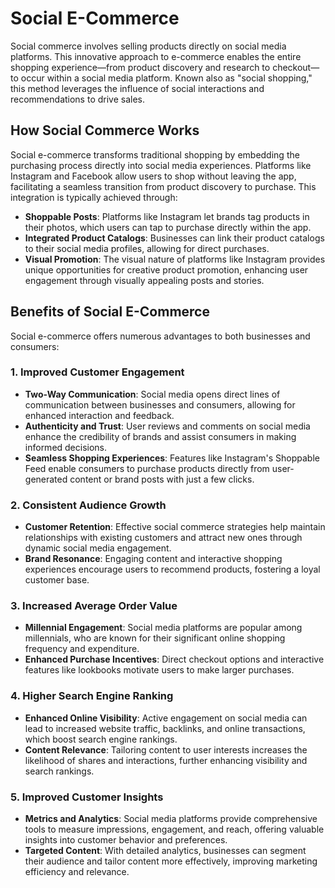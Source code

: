 # Social E-Commerce
Social commerce involves selling products directly on social media platforms. This innovative approach to e-commerce enables the entire shopping experience—from product discovery and research to checkout—to occur within a social media platform. Known also as "social shopping," this method leverages the influence of social interactions and recommendations to drive sales.

## How Social Commerce Works

Social e-commerce transforms traditional shopping by embedding the purchasing process directly into social media experiences. Platforms like Instagram and Facebook allow users to shop without leaving the app, facilitating a seamless transition from product discovery to purchase. This integration is typically achieved through:
- **Shoppable Posts**: Platforms like Instagram let brands tag products in their photos, which users can tap to purchase directly within the app.
- **Integrated Product Catalogs**: Businesses can link their product catalogs to their social media profiles, allowing for direct purchases.
- **Visual Promotion**: The visual nature of platforms like Instagram provides unique opportunities for creative product promotion, enhancing user engagement through visually appealing posts and stories.

## Benefits of Social E-Commerce

Social e-commerce offers numerous advantages to both businesses and consumers:

### 1. Improved Customer Engagement
- **Two-Way Communication**: Social media opens direct lines of communication between businesses and consumers, allowing for enhanced interaction and feedback.
- **Authenticity and Trust**: User reviews and comments on social media enhance the credibility of brands and assist consumers in making informed decisions.
- **Seamless Shopping Experiences**: Features like Instagram's Shoppable Feed enable consumers to purchase products directly from user-generated content or brand posts with just a few clicks.

### 2. Consistent Audience Growth
- **Customer Retention**: Effective social commerce strategies help maintain relationships with existing customers and attract new ones through dynamic social media engagement.
- **Brand Resonance**: Engaging content and interactive shopping experiences encourage users to recommend products, fostering a loyal customer base.

### 3. Increased Average Order Value
- **Millennial Engagement**: Social media platforms are popular among millennials, who are known for their significant online shopping frequency and expenditure.
- **Enhanced Purchase Incentives**: Direct checkout options and interactive features like lookbooks motivate users to make larger purchases.

### 4. Higher Search Engine Ranking
- **Enhanced Online Visibility**: Active engagement on social media can lead to increased website traffic, backlinks, and online transactions, which boost search engine rankings.
- **Content Relevance**: Tailoring content to user interests increases the likelihood of shares and interactions, further enhancing visibility and search rankings.

### 5. Improved Customer Insights
- **Metrics and Analytics**: Social media platforms provide comprehensive tools to measure impressions, engagement, and reach, offering valuable insights into customer behavior and preferences.
- **Targeted Content**: With detailed analytics, businesses can segment their audience and tailor content more effectively, improving marketing efficiency and relevance.

